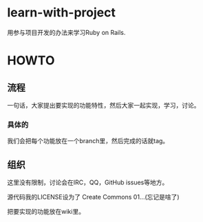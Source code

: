 # learn-with-project

用参与项目开发的办法来学习Ruby on Rails.

HOWTO
=====

## 流程 ##

一句话，大家提出要实现的功能特性，然后大家一起实现，学习，讨论。

### 具体的 ###

我们会把每个功能放在一个branch里，然后完成的话就tag。

## 组织 ##

这里没有限制，讨论会在IRC，QQ，GitHub issues等地方。

源代码我的LICENSE设为了 Create Commons 01...(忘记是啥了)

把要实现的功能放在wiki里。


